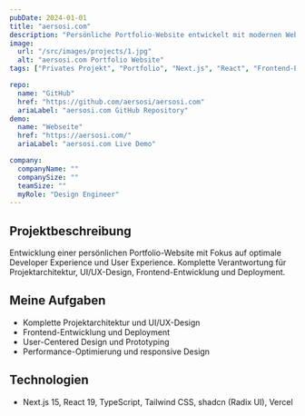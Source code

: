 ```yaml
---
pubDate: 2024-01-01
title: "aersosi.com"
description: "Persönliche Portfolio-Website entwickelt mit modernen Web-Technologien"
image:
  url: "/src/images/projects/1.jpg"
  alt: "aersosi.com Portfolio Website"
tags: ["Privates Projekt", "Portfolio", "Next.js", "React", "Frontend-Entwicklung"]

repo:
  name: "GitHub"
  href: "https://github.com/aersosi/aersosi.com"
  ariaLabel: "aersosi.com GitHub Repository"
demo:
  name: "Webseite"
  href: "https://aersosi.com/"
  ariaLabel: "aersosi.com Live Demo"

company:
  companyName: ""
  companySize: ""
  teamSize: ""
  myRole: "Design Engineer"
---
```


## Projektbeschreibung

Entwicklung einer persönlichen Portfolio-Website mit Fokus auf optimale Developer Experience und User Experience.
Komplette Verantwortung für Projektarchitektur, UI/UX-Design, Frontend-Entwicklung und Deployment.

## Meine Aufgaben

- Komplette Projektarchitektur und UI/UX-Design
- Frontend-Entwicklung und Deployment
- User-Centered Design und Prototyping
- Performance-Optimierung und responsive Design

## Technologien

- Next.js 15, React 19, TypeScript, Tailwind CSS, shadcn (Radix UI), Vercel
